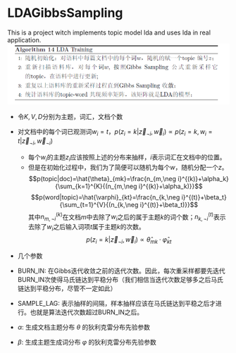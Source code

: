 # LDAGibbsSampling
This is a project witch implements topic model lda and uses lda in real application.
![image](https://github.com/fortianyou/LDAGibbsSampling/blob/master/lda.png)
<script type="text/javascript" src="http://cdn.mathjax.org/mathjax/latest/MathJax.js?config=default"> </script>
- 令$K, V, D$分别为主题，词汇，文档个数
- 对文档中的每个词已观测词$w_i=t$，$p(z_i=k|\overrightarrow{z}_{\neg i},\overrightarrow{w}_{i})\propto p(z_i=k,w_i=t|\overrightarrow{z}_{\neg i},\overrightarrow{w}_{\neg i})$
  - 每个$w_i$的主题$z_i$应该按照上述的分布来抽样，$i$表示词汇在文档中的位置。
  - 但是在初始化过程中，我们为了简便可以随机为每个$w$，随机分配一个$z$。
$$p(topic|doc)=\hat{\theta}_{mk}=\frac{n_{m,\neg i}^{(k)}+\alpha_k}{\sum_{k=1}^{K}{(n_{m,\neg i}^{(k)}+\alpha_k)}}$$
$$p(word|topic)=\hat{\varphi}_{kt}=\frac{n_{k,\neg i}^{(t)}+\beta_t}{\sum_{t=1}^{V}{(n_{k,\neg i}^{(t)}+\beta_t)}}$$
其中$n_{m,\neg i}^{(k)}$在文档$m$中去除了$w_i$之后的属于主题$k$的词个数；$n_{k,\neg i}^{(t)}$表示去除了$w_i$之后输入词项$t$属于主题$k$的次数。
$$p(z_i=k|\overrightarrow{z}_{\neg i},\overrightarrow{w}_{i}) \propto \hat{\theta}_{mk}·\hat{\varphi}_{kt} $$

- 几个参数
 - BURN_IN: 在Gibbs迭代收敛之前的迭代次数。因此，每次重采样都要先迭代BURN_IN次使得马氏链达到平稳分布（我们相信当迭代次数足够多之后马氏链达到平稳分布，尽管不一定如此）
 - SAMPLE_LAG: 表示抽样的间隔，样本抽样应该在马氏链达到平稳之后才进行。也就是算法迭代次数超过BURN_IN之后。
 - $\alpha$: 生成文档主题分布 $\theta$ 的狄利克雷分布先验参数
 - $\beta$: 生成主题生成词分布 $\varphi$ 的狄利克雷分布先验参数


